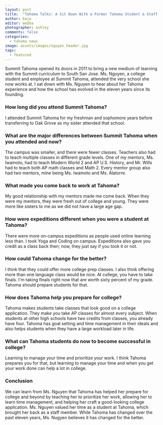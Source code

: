 ```yaml
---
layout: post
title:  "Tahoma Talks: A Sit Down With a Former Tahoma Student & Staff Member"
author: baja
editor: medha
photographer: ashley
comments: false
categories:
  - tahoma news
image: assets/images/nguyen_header.jpg
tags:
  - featured
---
```

Summit Tahoma opened its doors in 2011 to bring a new medium of learning with the Summit curriculum to South San Jose. Ms. Nguyen, a college student and employee at Summit Tahoma, attended the very school she now works at. I sat down with Ms. Nguyen to hear about her Tahoma experience and how the school has evolved in the eleven years since its founding. 

### **How long did you attend Summit Tahoma?**

I attended Summit Tahoma for my freshman and sophomore years before transferring to Oak Grove as my sister attended that school. 

### **What are the major differences between Summit Tahoma when you attended and now?**

The campus was smaller, and there were fewer classes. Teachers also had to teach multiple classes in different grade levels. One of my mentors, Ms. Iwamoto, had to teach Modern World 2 and AP U.S. History, and Mr. Wills had to teach both AP math classes and Math 2. Every mentor group also had two mentors, mine being Ms. Iwamoto and Ms. Alatorre.

### **What made you come back to work at Tahoma?**

My good relationship with my mentors made me come back. When they were my mentors, they were fresh out of college and young. They were more like sisters to me as we did not have a large age gap. 

### **How were expeditions different when you were a student at Tahoma?**

There were more on-campus expeditions as people used online learning less than. I took Yoga and Coding on campus. Expeditions also gave you credit as a class back then; now, they just say if you took it or not. 

### **How could Tahoma change for the better?**

I think that they could offer more college prep classes. I also think offering more than one language class would be nice. At college, you have to take finals. I'm taking finals right now that are worth sixty percent of my grade. Tahoma should prepare students for that. 

### **How does Tahoma help you prepare for college?**

Tahoma makes students take classes that look good on a college application. They make you take AP classes for almost every subject. When students at other high schools have two credits from classes, you already have four. Tahoma has goal setting and time management in their ideals and also helps students when they have a large workload later in life. 

### **What can Tahoma students do now to become successful in college?**

Learning to manage your time and prioritize your work. I think Tahoma prepares you for that, but learning to manage your time and when you get your work done can help a lot in college. 

### **Conclusion**

We can learn from Ms. Nguyen that Tahoma has helped her prepare for college and beyond by teaching her to prioritize her work, allowing her to learn time management, and helping her craft a good-looking college application. Ms. Nguyen valued her time as a student at Tahoma, which brought her back as a staff member. While Tahoma has changed over the past eleven years, Ms. Nugyen believes it has changed for the better.